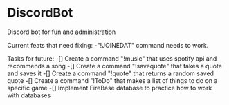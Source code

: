 # DiscordBot
Discord bot for fun and administration

Current feats that need fixing:
-"!JOINEDAT" command needs to work.

Tasks for future:
-[] Create a command "!music" that uses spotify api and recommends a song
-[] Create a command "!savequote" that takes a quote and saves it
-[] Create a command "!quote" that returns a random saved quote
-[] Create a command "!ToDo" that makes a list of things to do on a specific game
-[] Implement FireBase database to practice how to work with databases
